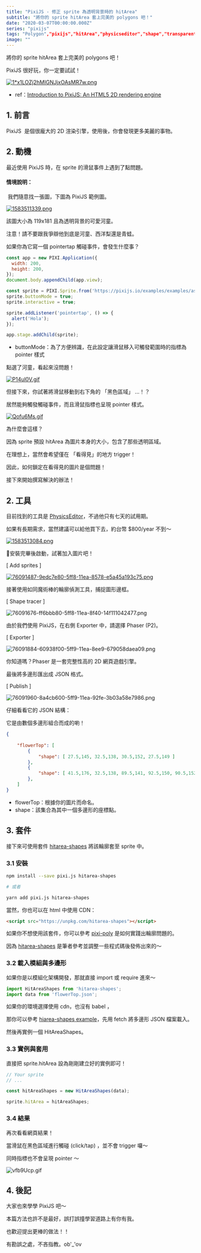 ```yaml
---
title: "PixiJS - 修正 sprite 為透明背景時的 hitArea"
subtitle: "將你的 sprite hitArea 套上完美的 polygons 吧！"
date: "2020-03-07T00:00:00.000Z"
series: "pixijs"
tags: "Polygon","pixijs","hitArea","physicseditor","shape","transparent","explorter"
image: ""
--- 
```


將你的 sprite hitArea 套上完美的 polygons 吧！

PixiJS 很好玩，你一定要試試！

[![1*x1LOZj2hMIGNJjxOAsMR7w.png](https://raw.githubusercontent.com/explooosion/blogs/refs/heads/main/docs/images/2020-03-07_PixiJS%20-%20%E4%BF%AE%E6%AD%A3%20sprite%20%E7%82%BA%E9%80%8F%E6%98%8E%E8%83%8C%E6%99%AF%E6%99%82%E7%9A%84%20hitArea/1*x1LOZj2hMIGNJjxOAsMR7w.png)](https://miro.medium.com/max/640/1*x1LOZj2hMIGNJjxOAsMR7w.png)

*   ref：[Introduction to PixiJS: An HTML5 2D rendering engine](https://itnext.io/introduction-to-pixijs-an-html5-2d-rendering-engine-64173df9a14e)

1\. 前言
------

PixiJS  是個很龐大的 2D 渲染引擎，使用後，你會發現更多美麗的事物。

2\. 動機
------

最近使用 PixiJS 時，在 sprite 的滑鼠事件上遇到了點問題。

#### 情境說明：

 我們隨意找一張圖，下圖為 PixiJS 範例圖。

[![1583511339.png](https://raw.githubusercontent.com/explooosion/blogs/refs/heads/main/docs/images/2020-03-07_PixiJS%20-%20%E4%BF%AE%E6%AD%A3%20sprite%20%E7%82%BA%E9%80%8F%E6%98%8E%E8%83%8C%E6%99%AF%E6%99%82%E7%9A%84%20hitArea/1583511339.png)](https://pixijs.io/examples/examples/assets/flowerTop.png)

該圖大小為 119x181 且為透明背景的可愛河童。

注意！請不要跟我爭辯他到底是河童、西洋梨還是青蛙。

如果你為它寫一個 pointertap 觸碰事件，會發生什麼事？

```javascript
const app = new PIXI.Application({
  width: 200,
  height: 200,
});
document.body.appendChild(app.view);

const sprite = PIXI.Sprite.from('https://pixijs.io/examples/examples/assets/flowerTop.png');
sprite.buttonMode = true;
sprite.interactive = true;

sprite.addListener('pointertap', () => {
  alert('Hola');
});

app.stage.addChild(sprite);
```

*   buttonMode：為了方便辨識，在此設定讓滑鼠移入可觸發範圍時的指標為 pointer 樣式

點選了河童，看起來沒問題！

[![P14ul0V.gif](https://raw.githubusercontent.com/explooosion/blogs/refs/heads/main/docs/images/2020-03-07_PixiJS%20-%20%E4%BF%AE%E6%AD%A3%20sprite%20%E7%82%BA%E9%80%8F%E6%98%8E%E8%83%8C%E6%99%AF%E6%99%82%E7%9A%84%20hitArea/P14ul0V.gif)](https://i.imgur.com/P14ul0V.gif)

但接下來，你試著將滑鼠移動到右下角的 「黑色區域」 ...！？

居然能夠觸發觸碰事件，而且滑鼠指標也呈現 pointer 樣式。

[![Qofu6Ms.gif](https://raw.githubusercontent.com/explooosion/blogs/refs/heads/main/docs/images/2020-03-07_PixiJS%20-%20%E4%BF%AE%E6%AD%A3%20sprite%20%E7%82%BA%E9%80%8F%E6%98%8E%E8%83%8C%E6%99%AF%E6%99%82%E7%9A%84%20hitArea/Qofu6Ms.gif)](https://i.imgur.com/Qofu6Ms.gif)

為什麼會這樣？

因為 sprite 預設 hitArea 為圖片本身的大小，包含了那些透明區域。

在理想上，當然會希望僅在 「看得見」的地方 trigger！

因此，如何鎖定在看得見的圖片是個問題！

接下來開始撰寫解決的辦法！

2\. 工具
------

目前找到的工具是 [PhysicsEditor](https://www.codeandweb.com/physicseditor)，不過他只有七天的試用期。

如果有長期需求，當然建議可以給他買下去，約台幣 $800/year 不到～

[![1583513084.png](https://raw.githubusercontent.com/explooosion/blogs/refs/heads/main/docs/images/2020-03-07_PixiJS%20-%20%E4%BF%AE%E6%AD%A3%20sprite%20%E7%82%BA%E9%80%8F%E6%98%8E%E8%83%8C%E6%99%AF%E6%99%82%E7%9A%84%20hitArea/1583513084.png)](https://dotblogsfile.blob.core.windows.net/user/incredible/d59d2bde-48ea-485e-8fa6-41cd863f372e/1583513084.png)

安裝完畢後啟動，試著加入圖片吧！

\[ Add sprites \]

[![76091487-9edc7e80-5ff8-11ea-8578-e5a45a193c75.png](https://raw.githubusercontent.com/explooosion/blogs/refs/heads/main/docs/images/2020-03-07_PixiJS%20-%20%E4%BF%AE%E6%AD%A3%20sprite%20%E7%82%BA%E9%80%8F%E6%98%8E%E8%83%8C%E6%99%AF%E6%99%82%E7%9A%84%20hitArea/76091487-9edc7e80-5ff8-11ea-8578-e5a45a193c75.png)](https://user-images.githubusercontent.com/13682994/76091487-9edc7e80-5ff8-11ea-8578-e5a45a193c75.png)

接著使用如同魔術棒的輪廓偵測工具，捕捉圖形邊框。

\[ Shape tracer \]

![76091676-ff6bbb80-5ff8-11ea-8f40-14f111042477.png](https://raw.githubusercontent.com/explooosion/blogs/refs/heads/main/docs/images/2020-03-07_PixiJS%20-%20%E4%BF%AE%E6%AD%A3%20sprite%20%E7%82%BA%E9%80%8F%E6%98%8E%E8%83%8C%E6%99%AF%E6%99%82%E7%9A%84%20hitArea/76091676-ff6bbb80-5ff8-11ea-8f40-14f111042477.png)

由於我們使用 PixiJS，在右側 Exporter 中，請選擇 Phaser (P2)。

\[ Exporter \]

![76091884-60938f00-5ff9-11ea-8ee9-679058daea09.png](https://raw.githubusercontent.com/explooosion/blogs/refs/heads/main/docs/images/2020-03-07_PixiJS%20-%20%E4%BF%AE%E6%AD%A3%20sprite%20%E7%82%BA%E9%80%8F%E6%98%8E%E8%83%8C%E6%99%AF%E6%99%82%E7%9A%84%20hitArea/76091884-60938f00-5ff9-11ea-8ee9-679058daea09.png)

你知道嗎？Phaser 是一套完整性高的 2D 網頁遊戲引擎。

最後將多邊形匯出成 JSON 格式。

\[ Publish \]

![76091960-8a4cb600-5ff9-11ea-92fe-3b03a58e7986.png](https://raw.githubusercontent.com/explooosion/blogs/refs/heads/main/docs/images/2020-03-07_PixiJS%20-%20%E4%BF%AE%E6%AD%A3%20sprite%20%E7%82%BA%E9%80%8F%E6%98%8E%E8%83%8C%E6%99%AF%E6%99%82%E7%9A%84%20hitArea/76091960-8a4cb600-5ff9-11ea-92fe-3b03a58e7986.png)

仔細看看它的 JSON 結構：

它是由數個多邊形組合而成的喲！

```json
{ 
    
    "flowerTop": [
        {
            "shape": [ 27.5,145, 32.5,138, 30.5,152, 27.5,149 ]
        },
        {
            "shape": [ 41.5,176, 32.5,138, 89.5,141, 92.5,150, 90.5,152, 61.5,176, 54,180.5, 44,180.5 ]
        },
    ]
}
```

*   flowerTop：根據你的圖片而命名。
*   shape：該集合為其中一個多邊形的座標點。

3\. 套件
------

接下來可使用套件 [hitarea-shapes](https://github.com/explooosion/hitarea-shapes) 將該輪廓套至 sprite 中。

### 3.1 安裝

```bash
npm install --save pixi.js hitarea-shapes

# 或者

yarn add pixi.js hitarea-shapes
```

當然，你也可以在 html 中使用 CDN：

```html
<script src="https://unpkg.com/hitarea-shapes"></script>
```

如果你不想使用該套件，你可以參考 [pixi-poly](https://github.com/eXponenta/pixi-poly) 是如何實踐出輪廓問題的。

因為 [hitarea-shapes](https://github.com/explooosion/hitarea-shapes) 是筆者參考並調整一些程式碼後發佈出來的～

### 3.2 載入模組與多邊形

如果你是以模組化架構開發，那就直接 import 或 require 進來～

```javascript
import HitAreaShapes from 'hitarea-shapes';
import data from 'flowerTop.json';
```

如果你的環境選擇使用 cdn，也沒有 babel ，

那你可以參考 [hiarea-shapes example](https://github.com/explooosion/hitarea-shapes/blob/master/docs/index.html)，先用 fetch 將多邊形 JSON 檔案載入。

然後再實例一個 HitAreaShapes。

### 3.3 實例與套用

直接把 sprite.hitArea 設為剛剛建立好的實例即可！

```javascript
// Your sprite
// ...

const hitAreaShapes = new HitAreaShapes(data);

sprite.hitArea = hitAreaShapes;
```

### 3.4 結果

再次看看網頁結果！

當滑鼠在黑色區域進行觸碰 (click/tap) ，並不會 trigger 囉～

同時指標也不會呈現 pointer ～

![vfb9Ucp.gif](https://raw.githubusercontent.com/explooosion/blogs/refs/heads/main/docs/images/2020-03-07_PixiJS%20-%20%E4%BF%AE%E6%AD%A3%20sprite%20%E7%82%BA%E9%80%8F%E6%98%8E%E8%83%8C%E6%99%AF%E6%99%82%E7%9A%84%20hitArea/vfb9Ucp.gif)

4\. 後記
------

大家也來學學 PixiJS 吧～

本篇方法也許不是最好，誤打誤撞學習道路上有你有我。

也歡迎提出更棒的做法！！

有勘誤之處，不吝指教。ob'\_'ov